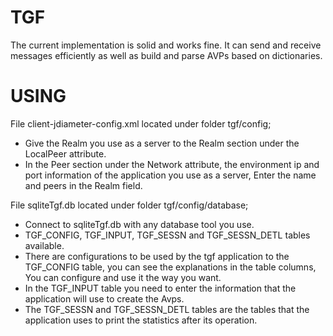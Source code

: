 # TGF

The current implementation is solid and works fine.
It can send and receive messages efficiently as well as build and parse AVPs based on dictionaries.

# USING

File client-jdiameter-config.xml located under folder tgf/config;

- Give the Realm you use as a server to the Realm section under the LocalPeer attribute.
- In the Peer section under the Network attribute, the environment ip and port information of the application you use as a server,
  Enter the name and peers in the Realm field.


File sqliteTgf.db  located under folder tgf/config/database;

- Connect to sqliteTgf.db with any database tool you use.
- TGF_CONFIG, TGF_INPUT, TGF_SESSN and TGF_SESSN_DETL tables available.
- There are configurations to be used by the tgf application to the TGF_CONFIG table, you can see the explanations in the table columns,
  You can configure and use it the way you want.
- In the TGF_INPUT table you need to enter the information that the application will use to create the Avps.
- The TGF_SESSN and TGF_SESSN_DETL tables are the tables that the application uses to print the statistics after its operation.